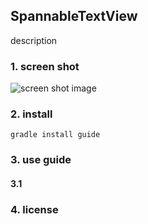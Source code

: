 ## SpannableTextView
description  

### 1. screen shot
![screen shot image](https://github.com/ksu3101/TIL/blob/master/Android/images/fixed_img.png)

### 2. install
```
gradle install guide
```  
  
### 3. use guide  
#### 3.1 


### 4. license
```
```
